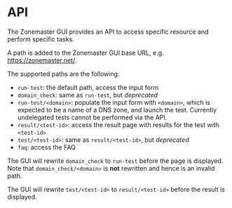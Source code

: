 # API

The Zonemaster GUI provides an API to access specific resource and perform
specific tasks.

A path is added to the Zonemaster GUI base URL, e.g.
<https://zonemaster.net/>.

The supported paths are the following:

* `run-test`: the default path, access the input form
* `domain_check`: same as `run-test`, but *deprecated*
* `run-test/<domain>`: populate the input form with `<domain>`, which is expected
  to be a name of a DNS zone, and launch the test. Currently undelegated tests
  cannot be performed via the API.
* `result/<test-id>`: access the result page with results for the test with
  `<test-id>`
* `test/<test-id>`: same as `result/<test-id>`, but *deprecated*
* `faq`: access the FAQ

The GUI will rewrite `domain_check` to `run-test` before the page is displayed.
Note that `domain_check/<domain>` is **not** rewritten and hence is an invalid
path.

The GUI will rewrite `test/<test-id>` to `result/<test-id>` before the result
is displayed.
